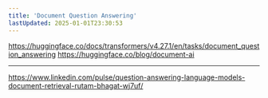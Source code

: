 ```yaml
---
title: 'Document Question Answering'
lastUpdated: 2025-01-01T23:30:53
---
```

<https://huggingface.co/docs/transformers/v4.27.1/en/tasks/document_question_answering>
<https://huggingface.co/blog/document-ai>

---

<https://www.linkedin.com/pulse/question-answering-language-models-document-retrieval-rutam-bhagat-wj7uf/>
